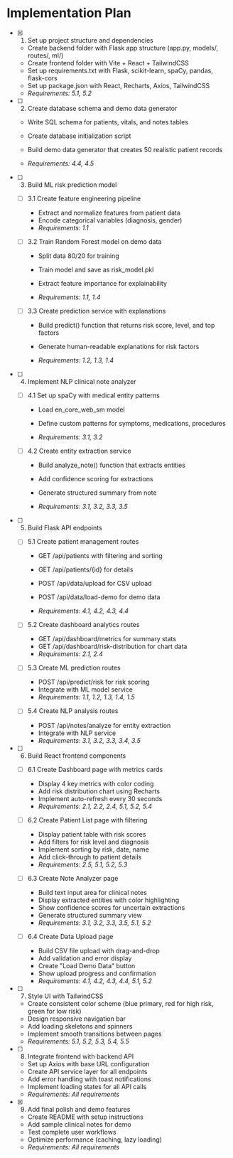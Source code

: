 # Implementation Plan

- [x] 1. Set up project structure and dependencies


  - Create backend folder with Flask app structure (app.py, models/, routes/, ml/)
  - Create frontend folder with Vite + React + TailwindCSS
  - Set up requirements.txt with Flask, scikit-learn, spaCy, pandas, flask-cors
  - Set up package.json with React, Recharts, Axios, TailwindCSS
  - _Requirements: 5.1, 5.2_



- [ ] 2. Create database schema and demo data generator
  - Write SQL schema for patients, vitals, and notes tables
  - Create database initialization script




  - Build demo data generator that creates 50 realistic patient records
  - _Requirements: 4.4, 4.5_


- [ ] 3. Build ML risk prediction model
  - [ ] 3.1 Create feature engineering pipeline
    - Extract and normalize features from patient data
    - Encode categorical variables (diagnosis, gender)
    - _Requirements: 1.1_

  
  - [ ] 3.2 Train Random Forest model on demo data
    - Split data 80/20 for training




    - Train model and save as risk_model.pkl
    - Extract feature importance for explainability
    - _Requirements: 1.1, 1.4_

  
  - [ ] 3.3 Create prediction service with explanations
    - Build predict() function that returns risk score, level, and top factors
    - Generate human-readable explanations for risk factors




    - _Requirements: 1.2, 1.3, 1.4_

- [ ] 4. Implement NLP clinical note analyzer
  - [ ] 4.1 Set up spaCy with medical entity patterns
    - Load en_core_web_sm model


    - Define custom patterns for symptoms, medications, procedures
    - _Requirements: 3.1, 3.2_
  


  - [ ] 4.2 Create entity extraction service
    - Build analyze_note() function that extracts entities
    - Add confidence scoring for extractions


    - Generate structured summary from note
    - _Requirements: 3.1, 3.2, 3.3, 3.5_





- [ ] 5. Build Flask API endpoints
  - [ ] 5.1 Create patient management routes
    - GET /api/patients with filtering and sorting


    - GET /api/patients/{id} for details
    - POST /api/data/upload for CSV upload
    - POST /api/data/load-demo for demo data
    - _Requirements: 4.1, 4.2, 4.3, 4.4_
  


  - [ ] 5.2 Create dashboard analytics routes
    - GET /api/dashboard/metrics for summary stats
    - GET /api/dashboard/risk-distribution for chart data
    - _Requirements: 2.1, 2.4_
  


  - [ ] 5.3 Create ML prediction routes
    - POST /api/predict/risk for risk scoring
    - Integrate with ML model service
    - _Requirements: 1.1, 1.2, 1.3, 1.4, 1.5_

  
  - [ ] 5.4 Create NLP analysis routes
    - POST /api/notes/analyze for entity extraction
    - Integrate with NLP service
    - _Requirements: 3.1, 3.2, 3.3, 3.4, 3.5_


- [ ] 6. Build React frontend components
  - [ ] 6.1 Create Dashboard page with metrics cards
    - Display 4 key metrics with color coding
    - Add risk distribution chart using Recharts
    - Implement auto-refresh every 30 seconds
    - _Requirements: 2.1, 2.2, 2.4, 5.1, 5.2, 5.4_

  
  - [ ] 6.2 Create Patient List page with filtering
    - Display patient table with risk scores
    - Add filters for risk level and diagnosis
    - Implement sorting by risk, date, name
    - Add click-through to patient details
    - _Requirements: 2.5, 5.1, 5.2, 5.3_
  
  - [ ] 6.3 Create Note Analyzer page
    - Build text input area for clinical notes
    - Display extracted entities with color highlighting
    - Show confidence scores for uncertain extractions
    - Generate structured summary view
    - _Requirements: 3.1, 3.2, 3.3, 3.5, 5.1, 5.2_
  
  - [ ] 6.4 Create Data Upload page
    - Build CSV file upload with drag-and-drop
    - Add validation and error display
    - Create "Load Demo Data" button
    - Show upload progress and confirmation
    - _Requirements: 4.1, 4.2, 4.3, 4.4, 5.1, 5.2_

- [ ] 7. Style UI with TailwindCSS
  - Create consistent color scheme (blue primary, red for high risk, green for low risk)
  - Design responsive navigation bar
  - Add loading skeletons and spinners
  - Implement smooth transitions between pages
  - _Requirements: 5.1, 5.2, 5.3, 5.4, 5.5_

- [ ] 8. Integrate frontend with backend API
  - Set up Axios with base URL configuration
  - Create API service layer for all endpoints
  - Add error handling with toast notifications
  - Implement loading states for all API calls
  - _Requirements: All requirements_

- [x] 9. Add final polish and demo features


  - Create README with setup instructions
  - Add sample clinical notes for demo
  - Test complete user workflows
  - Optimize performance (caching, lazy loading)
  - _Requirements: All requirements_
